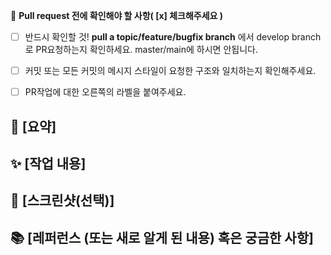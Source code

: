 🚨 **Pull request 전에 확인해야 할 사항( [x] 체크해주세요 )** 

- [ ]  반드시 확인할 것! **pull a topic/feature/bugfix branch** 에서 develop branch로 PR요청하는지 확인하세요. master/main에 하시면 안됩니다.

- [ ]  커밋 또는 모든 커밋의 메시지 스타일이 요청한 구조와 일치하는지 확인해주세요.

- [ ] PR작업에 대한 오른쪽의 라벨을 붙여주세요.

## 📌 [요약]

*<!-- 관련있는 이슈 번호(#000)을 적어주세요.
  해당 pull request merge와 함께 이슈를 닫으려면
  closed #Issue_number를 적어주세요. -->*

*<!-- 구현한 feature를 요약해주세요.  -->*

## ✨ [작업 내용]

*<!-- 작업한 기능 대한 설명을 적어주세요 -->*

## 📸  [스크린샷(선택)]

*<!-- 스크린샷이 필요하면 스크린샷을 첨부해주세요 -->*

## 📚 [레퍼런스 (또는 새로 알게 된 내용) 혹은 궁금한 사항]

*<!-- 참고할 사항이 있다면 적어주세요 -->*
